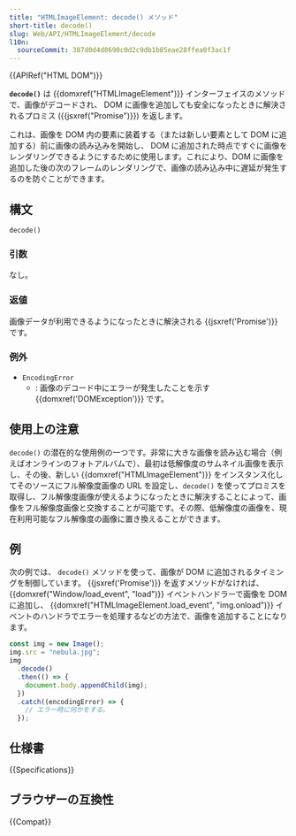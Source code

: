 ```yaml
---
title: "HTMLImageElement: decode() メソッド"
short-title: decode()
slug: Web/API/HTMLImageElement/decode
l10n:
  sourceCommit: 387d0d4d8690c0d2c9db1b85eae28ffea0f3ac1f
---
```


{{APIRef("HTML DOM")}}

**`decode()`** は {{domxref("HTMLImageElement")}} インターフェイスのメソッドで、画像がデコードされ、 DOM に画像を追加しても安全になったときに解決されるプロミス ({{jsxref("Promise")}}) を返します。

これは、画像を DOM 内の要素に装着する（または新しい要素として DOM に追加する）前に画像の読み込みを開始し、 DOM に追加された時点ですぐに画像をレンダリングできるようにするために使用します。これにより、DOM に画像を追加した後の次のフレームのレンダリングで、画像の読み込み中に遅延が発生するのを防ぐことができます。

## 構文

```js-nolint
decode()
```

### 引数

なし。

### 返値

画像データが利用できるようになったときに解決される {{jsxref('Promise')}} です。

### 例外

- `EncodingError`
  - : 画像のデコード中にエラーが発生したことを示す {{domxref('DOMException')}} です。

## 使用上の注意

`decode()` の潜在的な使用例の一つです。非常に大きな画像を読み込む場合（例えばオンラインのフォトアルバムで）、最初は低解像度のサムネイル画像を表示し、その後、新しい {{domxref("HTMLImageElement")}} をインスタンス化してそのソースにフル解像度画像の URL を設定し、`decode()` を使ってプロミスを取得し、フル解像度画像が使えるようになったときに解決することによって、画像をフル解像度画像と交換することが可能です。その際、低解像度の画像を、現在利用可能なフル解像度の画像に置き換えることができます。

## 例

次の例では、 `decode()` メソッドを使って、画像が DOM に追加されるタイミングを制御しています。 {{jsxref('Promise')}} を返すメソッドがなければ、 {{domxref("Window/load_event", "load")}} イベントハンドラーで画像を DOM に追加し、 {{domxref("HTMLImageElement.load_event", "img.onload")}} イベントのハンドラでエラーを処理するなどの方法で、画像を追加することになります。

```js
const img = new Image();
img.src = "nebula.jpg";
img
  .decode()
  .then(() => {
    document.body.appendChild(img);
  })
  .catch((encodingError) => {
    // エラー時に何かをする。
  });
```

## 仕様書

{{Specifications}}

## ブラウザーの互換性

{{Compat}}
